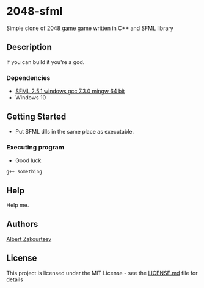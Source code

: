 # 2048-sfml
Simple clone of [2048 game](https://play2048.co/) game written in C++ and SFML library 

## Description

If you can build it you're a god.

### Dependencies

* [SFML 2.5.1 windows gcc 7.3.0 mingw 64 bit](https://www.sfml-dev.org/files/SFML-2.5.1-windows-gcc-7.3.0-mingw-64-bit.zip)
* Windows 10

## Getting Started

* Put SFML dlls in the same place as executable.

### Executing program

* Good luck
```
g++ something
```

## Help

Help me.

## Authors

[Albert Zakourtsev](https://vk.com/ab1let)

## License

This project is licensed under the MIT License - see the [LICENSE.md](https://github.com/h4p4/2048-sfml/blob/master/LICENSE) file for details


